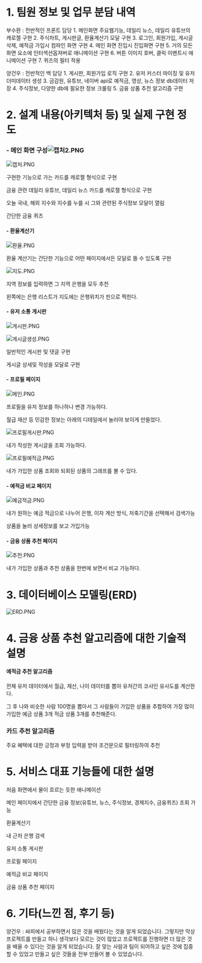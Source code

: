 # 1. 팀원 정보 및 업무 분담 내역

  부수환 : 전반적인 프론트 담당
        1. 메인화면 주요웹기능, 데일리 뉴스, 데일리 유튜브의 캐로젤 구현
        2. 주식차트, 게시판글, 환율계산기 모달 구현
        3. 로그인, 회원가입, 게시글 삭제, 예적금 가입시 컴파인 화면 구현
        4. 메인 화면 진입시 진입화면 구현
        5. 거의 모든 화면 요소에 인터섹션옵져버로 애니메이션 구현 
        6. 버튼 이미지 호버, 클릭 이벤트시 애니메이션 구현
        7. 퀴즈의 필터 적용

  양건우 : 전반적인 백 담당
        1. 게시판, 회원가입 로직 구현
        2. 유저 커스터 마이징 및 유저 더미데이터 생성
        3. 금감원, 유튜브, 네이버 api로 예적금, 영상, 뉴스 정보 db데이터 저장
        4. 주식정보, 다양한 db에 필요한 정보 크롤링
        5. 금융 상품 추천 알고리즘 구현 

# 2. 설계 내용(아키텍처 등) 및 실제 구현 정도

### - 메인 화면 구성![캡처2.PNG](.\readme_img/캡처.PNG)

![캡처.PNG](.\readme_img\캡처2.PNG)

구현한 기능으로 가는 카드를 캐로젤 형식으로 구현

금융 관련 데일리 유튜브, 데일리 뉴스 카드를 캐로젤 형식으로 구현

오늘 국내, 해외 지수와 지수를 누를 시 그와 관련된 주식정보 모달이 열림

간단한 금융 퀴즈



#### - 환율계산기

![환율.PNG](./readme_img/환율.PNG)

환율 계산기는 간단한 기능으로 어떤 페이지에서든 모달로 뜰 수 있도록 구현



![지도.PNG](./readme_img/지도.PNG)

지역 정보를 입력하면 그 지역 은행을 모두 추천

왼쪽에는 은행 리스트가 지도에는 은행위치가 핀으로 찍힌다.

#### - 유저 소통 게시판

![게시판.PNG](./readme_img/게시판.PNG)

![게시글생성.PNG](./readme_img/게시글생성.PNG)

일반적인 게시판 및 댓글 구현

게시글 상세및 작성을 모달로 구현

#### - 프로필 페이지

![메인.PNG](./readme_img/메인.PNG)

프로필을 유저 정보를 하나하나 변경 가능하다.

월급 재산 등 민감한 정보는 아래의 디테일에서 눌러야 보이게 만들었다.

![프로필게시판.PNG](./readme_img/프로필게시판.PNG)

내가 작성한 게시글을 조회 가능하다.

![프로필예적금.PNG](./readme_img/프로필예적금.PNG)

내가 가입한 상품 조회와 되회된 상품의 그래프를 볼 수 있다.

#### - 예적금 비교 페이지

![예금적금.PNG](./readme_img/예금적금.PNG)

내가 원하는 예금 적금으로 나누어 은행, 이자 계산 방식, 저축기간을 선택해서 검색가능

상품을 눌러 상세정보를 보고 가입가능

#### - 금융 상품 추천 페이지

![추천.PNG](./readme_img/추천.PNG)

내가 가입한 상품과 추천 상품을 한번에 보면서 비교 가능하다.

# 3. 데이터베이스 모델링(ERD)

![ERD.PNG](./readme_img/ERD.PNG)

# 4. 금융 상품 추천 알고리즘에 대한 기술적 설명

#### 예적금 추천 알고리즘

전체 유저 데이터에서 월급, 제산, 나이 데이터를 뽑아 유저간의 코사인 유사도를 계산한다.

그 후 나와 비슷한 사람 100명을 뽑아서 그 사람들이 가입한 상품을 추합하여 가장 많이 가입한 예금 상품 3개 적금 상품 3개를 추천해준다.

### 카드 추천 알고리즘

주요 혜택에 대한 긍정과 부정 입력을 받아 조건문으로 필터링하여 추천

# 5. 서비스 대표 기능들에 대한 설명

처음 화면에서 물이 흐르는 듯한 애니메이션 

메인 페이지에서 간단한 금융 정보(유튜브, 뉴스, 주식정보, 경제지수, 금융퀴즈) 조회 가능

환율계산기

내 근처 은행 검색

유저 소통 게시판

프로필 페이지

예적금 비교 페이지

금융 상품 추천 페이지

# 6. 기타(느낀 점, 후기 등)

양건우 : 싸피에서 공부하면서 많은 것을 배웠다는 것을 알게 되었습니다. 그렇지만 막상 프로젝트를 만들고 하니 생각보다 모르는 것이 많았고 프로젝트를 진행하면 더 많은 것을 배울 수 있다는 것을 알게 되었습니다. 잘 맞는 사람과 팀이 되어하고 싶은 것에 집중할 수 있었고 만들고 싶은 것들을 전부 만들어 볼 수 있었습니다.